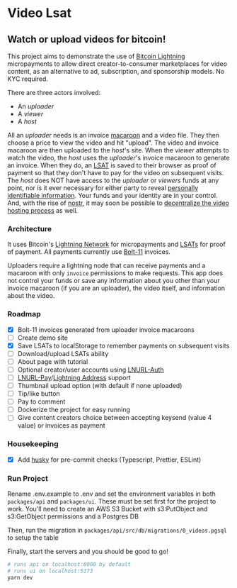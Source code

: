 # Video Lsat

## Watch or upload videos for bitcoin!

This project aims to demonstrate the use of [Bitcoin Lightning](https://lightning.network/) micropayments to allow direct creator-to-consumer marketplaces for video content, as an alternative to ad, subscription, and sponsorship models. No KYC required.

There are three actors involved:
- An _uploader_
- A _viewer_
- A _host_

All an _uploader_ needs is an invoice [macaroon](https://docs.lightning.engineering/lightning-network-tools/lnd/macaroons) and a video file. They then choose a price to view the video and hit "upload". The video and invoice macaroon are then uploaded to the _host_'s site. When the _viewer_ attempts to watch the video, the _host_ uses the _uploader_'s invoice macaroon to generate an invoice. When they do, an [LSAT](https://docs.lightning.engineering/the-lightning-network/lsat) is saved to their browser as proof of payment so that they don't have to pay for the video on subsequent visits. The _host_ does NOT have access to the _uploader_ or _viewers_ funds at any point, nor is it ever necessary for either party to reveal [personally identifiable information](https://www.investopedia.com/terms/p/personally-identifiable-information-pii.asp). Your funds and your identity are in your control. And, with the rise of [nostr](https://github.com/nostr-protocol/nostr), it may soon be possible to [decentralize the video hosting process](https://github.com/nostr-protocol/nostr#:~:text=Video%20and%20other%20heavy%20content) as well.

### Architecture

It uses Bitcoin's [Lightning Network](https://lightning.network/) for micropayments and [LSATs](https://lsat.tech/) for proof of payment. All payments currently use [Bolt-11]() invoices.

Uploaders require a lightning node that can receive payments and a macaroon with only `invoice` permissions to make requests. This app does not control your funds or save any information about you other than your invoice macaroon (if you are an uploader), the video itself, and information about the video.

### Roadmap

- [x] Bolt-11 invoices generated from uploader invoice macaroons
- [ ] Create demo site
- [x] Save LSATs to localStorage to remember payments on subsequent visits
- [ ] Download/upload LSATs ability
- [ ] About page with tutorial
- [ ] Optional creator/user accounts using [LNURL-Auth](https://lightninglogin.live/learn)
- [ ] [LNURL-Pay](https://github.com/lnurl/luds/blob/luds/06.md)/[Lightning Address](https://lightningaddress.com/) support
- [ ] Thumbnail upload option (with default if none uploaded)
- [ ] Tip/like button
- [ ] Pay to comment
- [ ] Dockerize the project for easy running
- [ ] Give content creators choice between accepting keysend (value 4 value) or invoices as payment

### Housekeeping

- [x] Add [husky]() for pre-commit checks (Typescript, Prettier, ESLint)

### Run Project

Rename .env.example to .env and set the environment variables in both `packages/api` and `packages/ui`. These must be set first for the project to work. You'll need to create an AWS S3 Bucket with s3:PutObject and s3:GetObject permissions and a Postgres DB

Then, run the migration in `packages/api/src/db/migrations/0_videos.pgsql` to setup the table

Finally, start the servers and you should be good to go!

```bash
# runs api on localhost:8000 by default
# runs ui on localhost:5173
yarn dev
```

